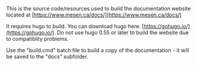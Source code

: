 This is the source code/resources used to build the documentation website located at [https://www.mesen.ca/docs/](https://www.mesen.ca/docs/)

It requires hugo to build.  You can download  hugo here: [https://gohugo.io/](https://gohugo.io/). Do not use hugo 0.55 or later to build the website due to compatiblity problems.

Use the "build.cmd" batch file to build a copy of the documentation - it will be saved to the "docs" subfolder.